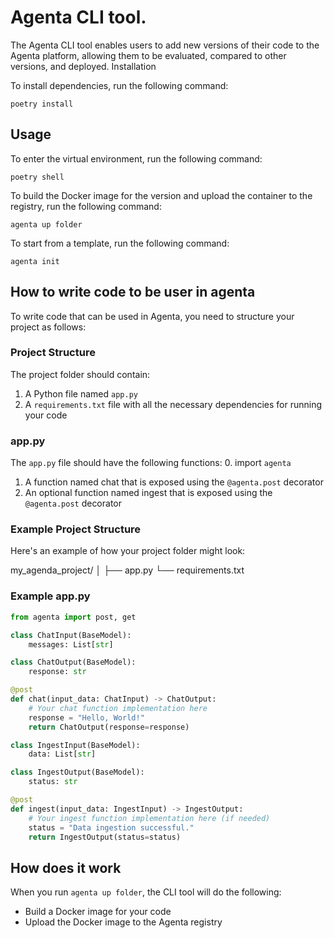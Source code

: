 # Agenta CLI tool.

The Agenta CLI tool enables users to add new versions of their code to the Agenta platform, allowing them to be evaluated, compared to other versions, and deployed.
Installation

To install dependencies, run the following command:

```poetry install```

## Usage

To enter the virtual environment, run the following command:

```poetry shell```

To build the Docker image for the version and upload the container to the registry, run the following command:

```agenta up folder```

To start from a template, run the following command:

```agenta init```

## How to write code to be user in agenta

To write code that can be used in Agenta, you need to structure your project as follows:

### Project Structure
The project folder should contain:
1. A Python file named `app.py`
2. A `requirements.txt` file with all the necessary dependencies for running your code

### app.py

The `app.py` file should have the following functions:
0. import `agenta`
1. A function named chat that is exposed using the `@agenta.post` decorator
2. An optional function named ingest that is exposed using the `@agenta.post` decorator

### Example Project Structure

Here's an example of how your project folder might look:

my_agenda_project/
│
├── app.py
└── requirements.txt

### Example app.py
```python
from agenta import post, get

class ChatInput(BaseModel):
    messages: List[str]

class ChatOutput(BaseModel):
    response: str

@post
def chat(input_data: ChatInput) -> ChatOutput:
    # Your chat function implementation here
    response = "Hello, World!"
    return ChatOutput(response=response)

class IngestInput(BaseModel):
    data: List[str]

class IngestOutput(BaseModel):
    status: str

@post
def ingest(input_data: IngestInput) -> IngestOutput:
    # Your ingest function implementation here (if needed)
    status = "Data ingestion successful."
    return IngestOutput(status=status)

```

## How does it work
When you run `agenta up folder`, the CLI tool will do the following:
- Build a Docker image for your code
- Upload the Docker image to the Agenta registry